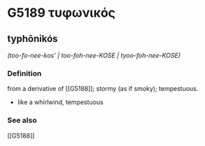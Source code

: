 # G5189 τυφωνικός

## typhōnikós

_(too-fo-nee-kos' | too-foh-nee-KOSE | tyoo-foh-nee-KOSE)_

### Definition

from a derivative of [[G5188]]; stormy (as if smoky); tempestuous.

- like a whirlwind, tempestuous

### See also

[[G5188]]

